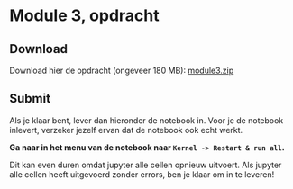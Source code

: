 # Module 3, opdracht

## Download

Download hier de opdracht (ongeveer 180 MB): [module3.zip](https://surfdrive.surf.nl/files/index.php/s/IWlVRvMgbhPhxVI)

## Submit

Als je klaar bent, lever dan hieronder de notebook in. Voor je de notebook inlevert, verzeker jezelf ervan dat de notebook ook echt werkt.

**Ga naar in het menu van de notebook naar `Kernel -> Restart & run all`.**

Dit kan even duren omdat jupyter alle cellen opnieuw uitvoert. Als jupyter alle cellen heeft uitgevoerd zonder errors, ben je klaar om in te leveren!
